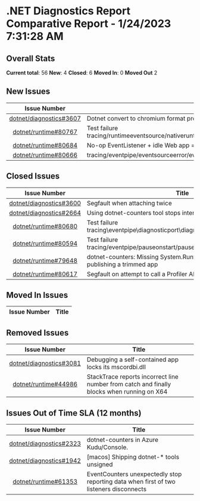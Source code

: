 # .NET Diagnostics Report Comparative Report - 1/24/2023 7:31:28 AM

## Overall Stats

**Current total**: 56
**New**: 4
**Closed**: 6
**Moved In**: 0
**Moved Out** 2

## New Issues

| **Issue Number** | **Title** |
| :--------------: | --------- |
| [dotnet/diagnostics#3607](https://github.com/dotnet/diagnostics/issues/3607) | Dotnet convert to chromium format produces invalid JSON |
| [dotnet/runtime#80767](https://github.com/dotnet/runtime/issues/80767) | Test failure tracing/runtimeeventsource/nativeruntimeeventsource/nativeruntimeeventsource.sh |
| [dotnet/runtime#80684](https://github.com/dotnet/runtime/issues/80684) | No-op EventListener + idle Web app = 190 MB/h native memory leak |
| [dotnet/runtime#80666](https://github.com/dotnet/runtime/issues/80666) | tracing/eventpipe/eventsourceerror/eventsourceerror/eventsourceerror failure |

## Closed Issues

| **Issue Number** | **Title** |
| :--------------: | --------- |
| [dotnet/diagnostics#3600](https://github.com/dotnet/diagnostics/issues/3600) | Segfault when attaching twice |
| [dotnet/diagnostics#2664](https://github.com/dotnet/diagnostics/issues/2664) | Using dotnet-counters tool stops internal EventListener |
| [dotnet/runtime#80680](https://github.com/dotnet/runtime/issues/80680) | Test failure tracing\\eventpipe\\diagnosticport\\diagnosticport\\diagnosticport.cmd  |
| [dotnet/runtime#80594](https://github.com/dotnet/runtime/issues/80594) | Test failure tracing/eventpipe/pauseonstart/pauseonstart/pauseonstart.sh |
| [dotnet/runtime#79648](https://github.com/dotnet/runtime/issues/79648) | dotnet-counters: Missing System.Runtime-Counters when publishing a trimmed app |
| [dotnet/runtime#80617](https://github.com/dotnet/runtime/issues/80617) | Segfault on attempt to call a Profiler API method on Linux |

## Moved In Issues

| **Issue Number** | **Title** |
| :--------------: | --------- |

## Removed Issues

| **Issue Number** | **Title** |
| :--------------: | --------- |
| [dotnet/diagnostics#3081](https://github.com/dotnet/diagnostics/issues/3081) | Debugging a self-contained app locks its mscordbi.dll |
| [dotnet/runtime#44986](https://github.com/dotnet/runtime/issues/44986) | StackTrace reports incorrect line number from catch and finally blocks when running on X64 |

## Issues Out of Time SLA (12 months)

| **Issue Number** | **Title** |
| :--------------: | --------- |
| [dotnet/diagnostics#2323](https://github.com/dotnet/diagnostics/issues/2323) | dotnet-counters in Azure Kudu/Console. |
| [dotnet/diagnostics#1942](https://github.com/dotnet/diagnostics/issues/1942) | [macos] Shipping dotnet-* tools unsigned  |
| [dotnet/runtime#61353](https://github.com/dotnet/runtime/issues/61353) | EventCounters unexpectedly stop reporting data when first of two listeners disconnects |

